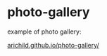 # photo-gallery
example of photo gallery:

[arichild.github.io/photo-gallery/](arichild.github.io/photo-gallery/)
